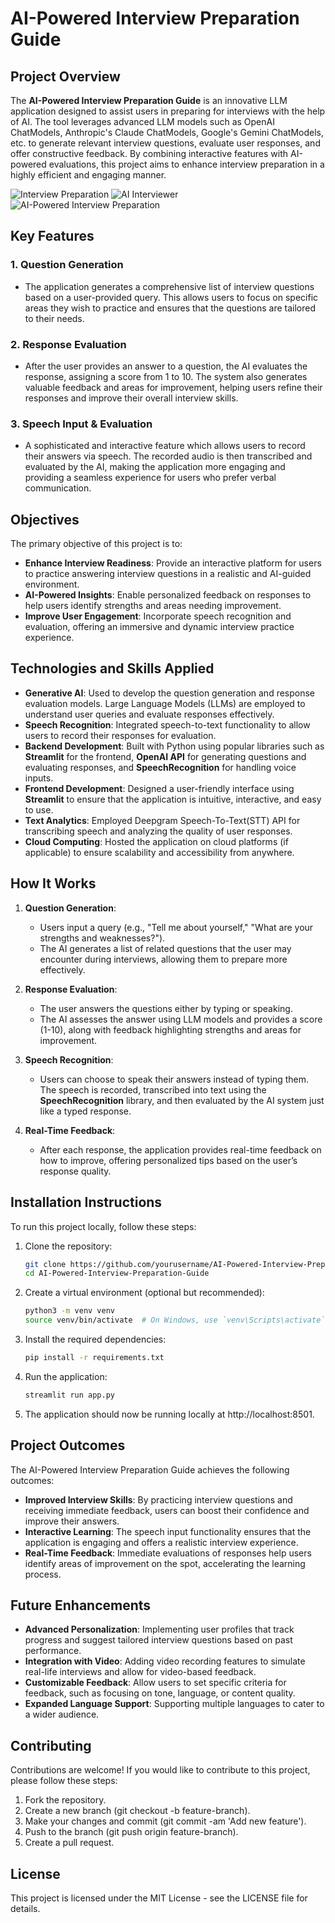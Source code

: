 # AI-Powered Interview Preparation Guide

## Project Overview

The **AI-Powered Interview Preparation Guide** is an innovative LLM application designed to assist users in preparing for interviews with the help of AI. The tool leverages advanced LLM models such as OpenAI ChatModels, Anthropic's Claude ChatModels, Google's Gemini ChatModels, etc. to generate relevant interview questions, evaluate user responses, and offer constructive feedback. By combining interactive features with AI-powered evaluations, this project aims to enhance interview preparation in a highly efficient and engaging manner.

![Interview Preparation]("https://snacknation.com/wp-content/uploads/2023/02/Interview-prep.png")
![AI Interviewer]("https://miro.medium.com/v2/resize:fit:1200/1*fftnkC_jWvvYeQpb_yXgWg.png")
![AI-Powered Interview Preparation]("https://media.licdn.com/dms/image/v2/D5612AQF_RreTlIM2kg/article-cover_image-shrink_720_1280/article-cover_image-shrink_720_1280/0/1725022133420?e=2147483647&v=beta&t=hPxYkUsCMcq8O7l922UY-8127lPAfhBsoRDdc9v1YF0")

## Key Features

### 1. **Question Generation**

   - The application generates a comprehensive list of interview questions based on a user-provided query. This allows users to focus on specific areas they wish to practice and ensures that the questions are tailored to their needs.
   
### 2. **Response Evaluation**

   - After the user provides an answer to a question, the AI evaluates the response, assigning a score from 1 to 10. The system also generates valuable feedback and areas for improvement, helping users refine their responses and improve their overall interview skills.

### 3. **Speech Input & Evaluation**

   - A sophisticated and interactive feature which allows users to record their answers via speech. The recorded audio is then transcribed and evaluated by the AI, making the application more engaging and providing a seamless experience for users who prefer verbal communication.

## Objectives

The primary objective of this project is to:

- **Enhance Interview Readiness**: Provide an interactive platform for users to practice answering interview questions in a realistic and AI-guided environment.
- **AI-Powered Insights**: Enable personalized feedback on responses to help users identify strengths and areas needing improvement.
- **Improve User Engagement**: Incorporate speech recognition and evaluation, offering an immersive and dynamic interview practice experience.

## Technologies and Skills Applied

- **Generative AI**: Used to develop the question generation and response evaluation models. Large Language Models (LLMs) are employed to understand user queries and evaluate responses effectively.
- **Speech Recognition**: Integrated speech-to-text functionality to allow users to record their responses for evaluation.
- **Backend Development**: Built with Python using popular libraries such as **Streamlit** for the frontend, **OpenAI API** for generating questions and evaluating responses, and **SpeechRecognition** for handling voice inputs.
- **Frontend Development**: Designed a user-friendly interface using **Streamlit** to ensure that the application is intuitive, interactive, and easy to use.
- **Text Analytics**: Employed Deepgram Speech-To-Text(STT) API for transcribing speech and analyzing the quality of user responses.
- **Cloud Computing**: Hosted the application on cloud platforms (if applicable) to ensure scalability and accessibility from anywhere.

## How It Works

1. **Question Generation**:

   - Users input a query (e.g., "Tell me about yourself," "What are your strengths and weaknesses?").
   - The AI generates a list of related questions that the user may encounter during interviews, allowing them to prepare more effectively.

2. **Response Evaluation**:

   - The user answers the questions either by typing or speaking.
   - The AI assesses the answer using LLM models and provides a score (1-10), along with feedback highlighting strengths and areas for improvement.
   
3. **Speech Recognition**:

   - Users can choose to speak their answers instead of typing them. The speech is recorded, transcribed into text using the **SpeechRecognition** library, and then evaluated by the AI system just like a typed response.

4. **Real-Time Feedback**:

   - After each response, the application provides real-time feedback on how to improve, offering personalized tips based on the user’s response quality.

## Installation Instructions

To run this project locally, follow these steps:

1. Clone the repository:
   ```bash
   git clone https://github.com/yourusername/AI-Powered-Interview-Preparation-Guide.git
   cd AI-Powered-Interview-Preparation-Guide
   ```

2. Create a virtual environment (optional but recommended):
    ```bash
    python3 -m venv venv
    source venv/bin/activate  # On Windows, use `venv\Scripts\activate`
    ```

3. Install the required dependencies:
    ```bash
    pip install -r requirements.txt
    ```

4. Run the application:
   ```bash
   streamlit run app.py
   ```

5. The application should now be running locally at http://localhost:8501.

## Project Outcomes

The AI-Powered Interview Preparation Guide achieves the following outcomes:

<ul>
    <li><b>Improved Interview Skills</b>: By practicing interview questions and receiving immediate feedback, users can boost their confidence and improve their answers.</li>
    <li><b>Interactive Learning</b>: The speech input functionality ensures that the application is engaging and offers a realistic interview experience.</li>
    <li><b>Real-Time Feedback</b>: Immediate evaluations of responses help users identify areas of improvement on the spot, accelerating the learning process.</li>
</ul>

## Future Enhancements

<ul>
    <li><b>Advanced Personalization</b>: Implementing user profiles that track progress and suggest tailored interview questions based on past performance.</li>
    <li><b>Integration with Video</b>: Adding video recording features to simulate real-life interviews and allow for video-based feedback.</li>
    <li><b>Customizable Feedback</b>: Allow users to set specific criteria for feedback, such as focusing on tone, language, or content quality.</li>
    <li><b>Expanded Language Support</b>: Supporting multiple languages to cater to a wider audience.</li>
</ul>

## Contributing

Contributions are welcome! If you would like to contribute to this project, please follow these steps:

<ol>
    <li>Fork the repository.</li>
    <li>Create a new branch (git checkout -b feature-branch).</li>
    <li>Make your changes and commit (git commit -am 'Add new feature').</li>
    <li>Push to the branch (git push origin feature-branch).</li>
    <li>Create a pull request.</li>
</ol>

## License

This project is licensed under the MIT License - see the LICENSE file for details.

